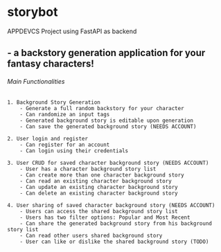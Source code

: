 # storybot
APPDEVCS Project using FastAPI as backend
## - a backstory generation application for your fantasy characters!

###### Main Functionalities

    1. Background Story Generation
        - Generate a full random backstory for your character
        - Can randomize an input tags
        - Generated background story is editable upon generation
        - Can save the generated background story (NEEDS ACCOUNT)

    2. User login and register
        - Can register for an account
        - Can login using their credentials

    3. User CRUD for saved character background story (NEEDS ACCOUNT)
        - User has a character background story list
        - Can create more than one character background story
        - Can read an existing character background story
        - Can update an existing character background story
        - Can delete an existing character background story

    4. User sharing of saved character background story (NEEDS ACCOUNT)
        - Users can access the shared background story list
        - Users has two filter options: Popular and Most Recent
        - Can share the generated background story from his background story list
        - Can read other users shared background story
        - User can like or dislike the shared background story (TODO)
